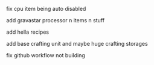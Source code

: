 fix cpu item being auto disabled

add gravastar processor n items n stuff

add hella recipes

add base crafting unit and maybe huge crafting storages

fix github workflow not building
